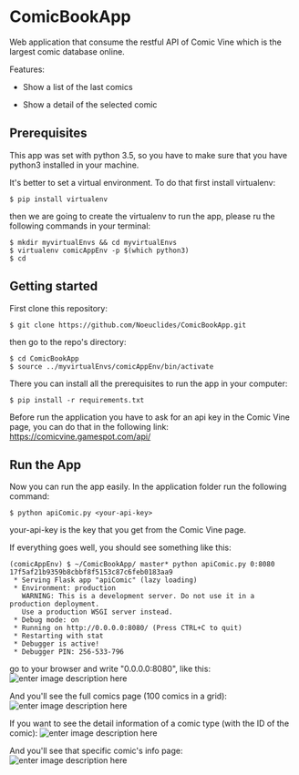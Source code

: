 # ComicBookApp

Web application that consume the restful API of Comic Vine which is the largest comic database online.

Features:
-   Show a list of the last comics
    
-   Show a detail of the selected comic

## Prerequisites
This app was set with python 3.5, so you have to make sure that you have python3 installed in your machine.

It's better to set a virtual environment. To do that first install virtualenv:

    $ pip install virtualenv
    
 then we are going to create the virtualenv to run the app, please ru the following commands in your terminal:
 
    $ mkdir myvirtualEnvs && cd myvirtualEnvs
    $ virtualenv comicAppEnv -p $(which python3)
    $ cd
    

## Getting started

First clone this repository:

    $ git clone https://github.com/Noeuclides/ComicBookApp.git

then go to the repo's directory:

    $ cd ComicBookApp
    $ source ../myvirtualEnvs/comicAppEnv/bin/activate    

There you can install all the prerequisites to run the app in your computer:

    $ pip install -r requirements.txt

Before run the application you have to ask for an api key in the Comic Vine page, you can do that in the following link:
https://comicvine.gamespot.com/api/ 

## Run the App

Now you can run the app easily. In the application folder run the following command:

    $ python apiComic.py <your-api-key>

your-api-key is the key that you get from the Comic Vine page.

If everything goes well, you should see something like this:

    (comicAppEnv) $ ~/ComicBookApp/ master* python apiComic.py 0:8080 17f5af21b9359b8cbbf8f5153c87c6feb0183aa9
     * Serving Flask app "apiComic" (lazy loading)
     * Environment: production
       WARNING: This is a development server. Do not use it in a production deployment.
       Use a production WSGI server instead.
     * Debug mode: on
     * Running on http://0.0.0.0:8080/ (Press CTRL+C to quit)
     * Restarting with stat
     * Debugger is active!
     * Debugger PIN: 256-533-796

go to your browser and write "0.0.0.0:8080", like this:
![enter image description here](https://i.imgur.com/C38ZhOC.png)

And you'll see the full comics page (100 comics in a grid):
![enter image description here](https://i.imgur.com/cqNVf3h.png)

If you want to see the detail information of a comic type (with the ID of the comic):
![enter image description here](https://i.imgur.com/AxBXXDi.png)

And you'll see that specific comic's info page:
![enter image description here](https://i.imgur.com/fsVvlkI.png)


